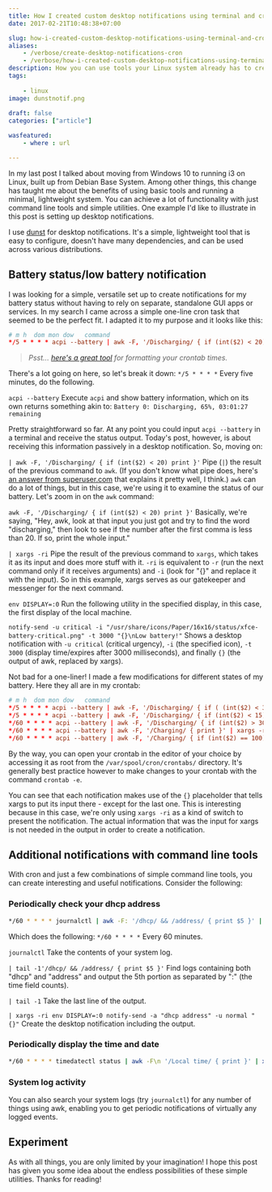 ```yaml
---
title: How I created custom desktop notifications using terminal and cron
date: 2017-02-21T10:48:38+07:00

slug: how-i-created-custom-desktop-notifications-using-terminal-and-cron
aliases:
    - /verbose/create-desktop-notifications-cron
    - /verbose/how-i-created-custom-desktop-notifications-using-terminal-and-cron
description: How you can use tools your Linux system already has to create custom desktop notifications.
tags:
    
    - linux
image: dunstnotif.png
 
draft: false
categories: ["article"]

wasfeatured:
    - where : url

---
```


In my last post I talked about moving from Windows 10 to running i3 on Linux, built up from Debian Base System. Among other things, this change has taught me about the benefits of using basic tools and running a minimal, lightweight system. You can achieve a lot of functionality with just command line tools and simple utilities. One example I'd like to illustrate in this post is setting up desktop notifications.

I use [dunst](https://dunst-project.org/) for desktop notifications. It's a simple, lightweight tool that is easy to configure, doesn't have many dependencies, and can be used across various distributions.

## Battery status/low battery notification

I was looking for a simple, versatile set up to create notifications for my battery status without having to rely on separate, standalone GUI apps or services. In my search I came across a simple one-line cron task that seemed to be the perfect fit. I adapted it to my purpose and it looks like this:

```conf
# m h  dom mon dow   command
*/5 * * * * acpi --battery | awk -F, '/Discharging/ { if (int($2) < 20) print }' | xargs -ri env DISPLAY=:0 notify-send -u critical -i "/usr/share/icons/Paper/16x16/status/xfce-battery-critical.png" -t 3000 "{}\nBattery low!"
```

>*Psst... [here's a great tool](https://crontab.guru/) for formatting your crontab times.*

There's a lot going on here, so let's break it down:
`*/5 * * * *`
Every five minutes, do the following.

`acpi --battery`
Execute `acpi` and show battery information, which on its own returns something akin to:
`Battery 0: Discharging, 65%, 03:01:27 remaining`

Pretty straightforward so far. At any point you could input `acpi --battery` in a terminal and receive the status output. Today's post, however, is about receiving this information passively in a desktop notification. So, moving on:

`| awk -F, '/Discharging/ { if (int($2) < 20) print }'`
Pipe (`|`) the result of the previous command to `awk`. (If you don't know what pipe does, here's [an answer from superuser.com](http://superuser.com/questions/756158/what-does-the-linux-pipe-symbol-do) that explains it pretty well, I think.) `awk` can do a lot of things, but in this case, we're using it to examine the status of our battery. Let's zoom in on the `awk` command:

`awk -F, '/Discharging/ { if (int($2) < 20) print }'`
Basically, we're saying, "Hey, awk, look at that input you just got and try to find the word "discharging," then look to see if the number after the first comma is less than 20. If so, print the whole input."

`| xargs -ri`
Pipe the result of the previous command to `xargs`, which takes it as its input and does more stuff with it. `-ri` is equivalent to `-r` (run the next command only if it receives arguments) and `-i` (look for "{}" and replace it with the input). So in this example, xargs serves as our gatekeeper and messenger for the next command.

`env DISPLAY=:0`
Run the following utility in the specified display, in this case, the first display of the local machine.

`notify-send -u critical -i "/usr/share/icons/Paper/16x16/status/xfce-battery-critical.png" -t 3000 "{}\nLow battery!"`
Shows a desktop notification with `-u critical` (critical urgency), `-i` (the specified icon), `-t 3000` (display time/expires after 3000 milliseconds), and finally `{}` (the output of awk, replaced by xargs).

Not bad for a one-liner! I made a few modifications for different states of my battery. Here they all are in my crontab:

```conf
# m h  dom mon dow   command
*/5 * * * * acpi --battery | awk -F, '/Discharging/ { if ( (int($2) < 30) && (int($2) > 15) ) print }' | xargs -ri env DISPLAY=:0 notify-send -a "Battery status" -u normal -i "/usr/share/icons/Paper/16x16/status/xfce-battery-low.png" -t 3000 "{}\nBattery low!"
*/5 * * * * acpi --battery | awk -F, '/Discharging/ { if (int($2) < 15) print }' | xargs -ri env DISPLAY=:0 notify-send -a "Battery status" -u critical -i "/usr/share/icons/Paper/16x16/status/xfce-battery-critical.png" -t 3000 "{}\nSeriously, plug me in."
*/60 * * * * acpi --battery | awk -F, '/Discharging/ { if (int($2) > 30) print }' | xargs -ri env DISPLAY=:0 notify-send -a "Battery status" -u normal -i "/usr/share/icons/Paper/16x16/status/xfce-battery-ok.png" "{}"
*/60 * * * * acpi --battery | awk -F, '/Charging/ { print }' | xargs -ri env DISPLAY=:0 notify-send -a "Battery status" -u normal -i "/usr/share/icons/Paper/16x16/status/xfce-battery-ok-charging.png" "{}"
*/60 * * * * acpi --battery | awk -F, '/Charging/ { if (int($2) == 100) print }' | xargs -ri env DISPLAY=:0 notify-send -a "Battery status" -u normal -i "/usr/share/icons/Paper/16x16/status/xfce-battery-full-charging.png" "Fully charged."
```

By the way, you can open your crontab in the editor of your choice by accessing it as root from the `/var/spool/cron/crontabs/` directory. It's generally best practice however to make changes to your crontab with the command `crontab -e`.

You can see that each notification makes use of the `{}` placeholder that tells xargs to put its input there - except for the last one. This is interesting because in this case, we're only using `xargs -ri` as a kind of switch to present the notification. The actual information that was the input for xargs is not needed in the output in order to create a notification.

## Additional notifications with command line tools

With cron and just a few combinations of simple command line tools, you can create interesting and useful notifications. Consider the following:

### Periodically check your dhcp address

```sh
*/60 * * * * journalctl | awk -F: '/dhcp/ && /address/ { print $5 }' | tail -1 | xargs -ri env DISPLAY=:0 notify-send -a "dhcp address" -u normal "{}"
```

Which does the following:
`*/60 * * * *`
Every 60 minutes.

`journalctl`
Take the contents of your system log.

`| tail -1'/dhcp/ && /address/ { print $5 }'`
Find logs containing both "dhcp" and "address" and output the 5th portion as separated by ":" (the time field counts).

`| tail -1`
Take the last line of the output.

`| xargs -ri env DISPLAY=:0 notify-send -a "dhcp address" -u normal "{}"`
Create the desktop notification including the output.

### Periodically display the time and date

```sh
*/60 * * * * timedatectl status | awk -F\n '/Local time/ { print }' | xargs -ri env DISPLAY=:0 notify-send -a "Current Time" -u normal "{}"
```

### System log activity

You can also search your system logs (try `journalctl`) for any number of things using awk, enabling you to get periodic notifications of virtually any logged events.

## Experiment

As with all things, you are only limited by your imagination! I hope this post has given you some idea about the endless possibilities of these simple utilities. Thanks for reading!
